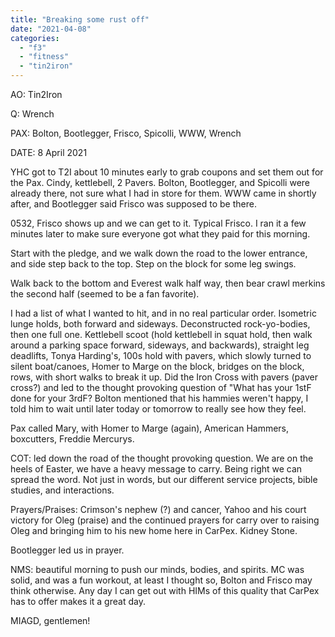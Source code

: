 ```yaml
---
title: "Breaking some rust off"
date: "2021-04-08"
categories: 
  - "f3"
  - "fitness"
  - "tin2iron"
---
```


AO: Tin2Iron

Q: Wrench

PAX: Bolton, Bootlegger, Frisco, Spicolli, WWW, Wrench

DATE: 8 April 2021

YHC got to T2I about 10 minutes early to grab coupons and set them out for the Pax. Cindy, kettlebell, 2 Pavers. Bolton, Bootlegger, and Spicolli were already there, not sure what I had in store for them. WWW came in shortly after, and Bootlegger said Frisco was supposed to be there.

0532, Frisco shows up and we can get to it. Typical Frisco. I ran it a few minutes later to make sure everyone got what they paid for this morning.

Start with the pledge, and we walk down the road to the lower entrance, and side step back to the top. Step on the block for some leg swings.

Walk back to the bottom and Everest walk half way, then bear crawl merkins the second half (seemed to be a fan favorite).

I had a list of what I wanted to hit, and in no real particular order. Isometric lunge holds, both forward and sideways. Deconstructed rock-yo-bodies, then one full one. Kettlebell scoot (hold kettlebell in squat hold, then walk around a parking space forward, sideways, and backwards), straight leg deadlifts, Tonya Harding's, 100s hold with pavers, which slowly turned to silent boat/canoes, Homer to Marge on the block, bridges on the block, rows, with short walks to break it up. Did the Iron Cross with pavers (paver cross?) and led to the thought provoking question of "What has your 1stF done for your 3rdF? Bolton mentioned that his hammies weren't happy, I told him to wait until later today or tomorrow to really see how they feel.

Pax called Mary, with Homer to Marge (again), American Hammers, boxcutters, Freddie Mercurys.

COT: led down the road of the thought provoking question. We are on the heels of Easter, we have a heavy message to carry. Being right we can spread the word. Not just in words, but our different service projects, bible studies, and interactions.

Prayers/Praises: Crimson's nephew (?) and cancer, Yahoo and his court victory for Oleg (praise) and the continued prayers for carry over to raising Oleg and bringing him to his new home here in CarPex. Kidney Stone.

Bootlegger led us in prayer.

NMS: beautiful morning to push our minds, bodies, and spirits. MC was solid, and was a fun workout, at least I thought so, Bolton and Frisco may think otherwise. Any day I can get out with HIMs of this quality that CarPex has to offer makes it a great day.

MIAGD, gentlemen!
